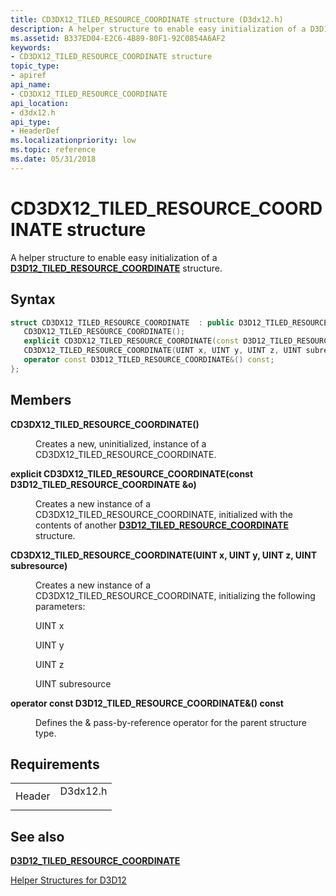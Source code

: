 ```yaml
---
title: CD3DX12_TILED_RESOURCE_COORDINATE structure (D3dx12.h)
description: A helper structure to enable easy initialization of a D3D12\_TILED\_RESOURCE\_COORDINATE structure.
ms.assetid: B337ED04-E2C6-4B89-80F1-92C0854A6AF2
keywords:
- CD3DX12_TILED_RESOURCE_COORDINATE structure
topic_type:
- apiref
api_name:
- CD3DX12_TILED_RESOURCE_COORDINATE
api_location:
- d3dx12.h
api_type:
- HeaderDef
ms.localizationpriority: low
ms.topic: reference
ms.date: 05/31/2018
---
```


# CD3DX12\_TILED\_RESOURCE\_COORDINATE structure

A helper structure to enable easy initialization of a [**D3D12\_TILED\_RESOURCE\_COORDINATE**](/windows/desktop/api/d3d12/ns-d3d12-d3d12_tiled_resource_coordinate) structure.

## Syntax


```C++
struct CD3DX12_TILED_RESOURCE_COORDINATE  : public D3D12_TILED_RESOURCE_COORDINATE{
   CD3DX12_TILED_RESOURCE_COORDINATE();
   explicit CD3DX12_TILED_RESOURCE_COORDINATE(const D3D12_TILED_RESOURCE_COORDINATE &o);
   CD3DX12_TILED_RESOURCE_COORDINATE(UINT x, UINT y, UINT z, UINT subresource);
   operator const D3D12_TILED_RESOURCE_COORDINATE&() const;
};
```



## Members

<dl> <dt>

**CD3DX12\_TILED\_RESOURCE\_COORDINATE()**
</dt> <dd>

Creates a new, uninitialized, instance of a CD3DX12\_TILED\_RESOURCE\_COORDINATE.

</dd> <dt>

**explicit CD3DX12\_TILED\_RESOURCE\_COORDINATE(const D3D12\_TILED\_RESOURCE\_COORDINATE &o)**
</dt> <dd>

Creates a new instance of a CD3DX12\_TILED\_RESOURCE\_COORDINATE, initialized with the contents of another [**D3D12\_TILED\_RESOURCE\_COORDINATE**](/windows/desktop/api/d3d12/ns-d3d12-d3d12_tiled_resource_coordinate) structure.

</dd> <dt>

**CD3DX12\_TILED\_RESOURCE\_COORDINATE(UINT x, UINT y, UINT z, UINT subresource)**
</dt> <dd>

Creates a new instance of a CD3DX12\_TILED\_RESOURCE\_COORDINATE, initializing the following parameters:

UINT x

UINT y

UINT z

UINT subresource

</dd> <dt>

**operator const D3D12\_TILED\_RESOURCE\_COORDINATE&() const**
</dt> <dd>

Defines the & pass-by-reference operator for the parent structure type.

</dd> </dl>

## Requirements



|                   |                                                                                     |
|-------------------|-------------------------------------------------------------------------------------|
| Header<br/> | <dl> <dt>D3dx12.h</dt> </dl> |



## See also

<dl> <dt>

[**D3D12\_TILED\_RESOURCE\_COORDINATE**](/windows/desktop/api/d3d12/ns-d3d12-d3d12_tiled_resource_coordinate)
</dt> <dt>

[Helper Structures for D3D12](helper-structures-for-d3d12.md)
</dt> </dl>

 

 





